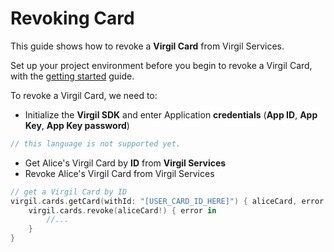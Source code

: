 # Revoking Card

This guide shows how to revoke a **Virgil Card** from Virgil Services.

Set up your project environment before you begin to revoke a Virgil Card, with the [getting started](/docs/swift/guides/configuration/client.md) guide.

To revoke a Virgil Card, we need to:

- Initialize the **Virgil SDK** and enter Application **credentials** (**App ID**, **App Key**, **App Key password**)

```swift
// this language is not supported yet.
```

- Get Alice's Virgil Card by **ID** from **Virgil Services**
- Revoke Alice's Virgil Card from Virgil Services

```swift
// get a Virgil Card by ID
virgil.cards.getCard(withId: "[USER_CARD_ID_HERE]") { aliceCard, error in
	virgil.cards.revoke(aliceCard!) { error in
		//...
	}
}
```
